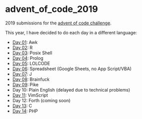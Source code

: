 # advent_of_code_2019

2019 submissions for the [advent of code challenge](https://adventofcode.com/2019).

This year, I have decided to do each day in a different language:
  - [Day 01](https://github.com/nitnelave/advent_of_code_2019/tree/master/01): Awk
  - [Day 02](https://github.com/nitnelave/advent_of_code_2019/tree/master/02): R
  - [Day 03](https://github.com/nitnelave/advent_of_code_2019/tree/master/03): Posix Shell
  - [Day 04](https://github.com/nitnelave/advent_of_code_2019/tree/master/04): Prolog
  - [Day 05](https://github.com/nitnelave/advent_of_code_2019/tree/master/05): LOLCODE
  - [Day 06](https://github.com/nitnelave/advent_of_code_2019/tree/master/06): Spreadsheet (Google Sheets, no App Script/VBA)
  - [Day 07](https://github.com/nitnelave/advent_of_code_2019/tree/master/07): J
  - [Day 08](https://github.com/nitnelave/advent_of_code_2019/tree/master/08): Brainfuck
  - [Day 09](https://github.com/nitnelave/advent_of_code_2019/tree/master/09): Pike
  - Day 10: Plain English (delayed due to technical problems)
  - [Day 11](https://github.com/nitnelave/advent_of_code_2019/tree/master/11): VimScript
  - Day 12: Forth (coming soon)
  - [Day 13](https://github.com/nitnelave/advent_of_code_2019/tree/master/13): C
  - [Day 14](https://github.com/nitnelave/advent_of_code_2019/tree/master/14): PHP
